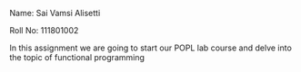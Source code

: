 Name: Sai Vamsi Alisetti

Roll No: 111801002

In this assignment we are going to start our POPL lab course and delve
into the topic of functional programming
